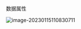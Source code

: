 数据属性

![image-20230115110830711](C:\Users\35392\AppData\Roaming\Typora\typora-user-images\image-20230115110830711.png)

